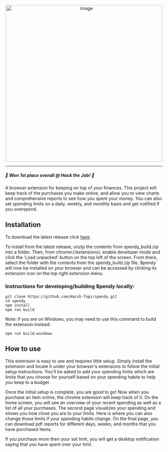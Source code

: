 <p align="center">
  <img width="500" alt="image" src="https://user-images.githubusercontent.com/44622454/148669616-b4bbfb64-ebea-4271-9c00-e16d40f1f394.png">
</p>

---
##### 💸 Won 1st place overall @ Hack the Job! 💸
A browser extension for keeping on top of your finances. This project will keep track of the purchases you make online, and allow you to view charts and comprehensive reports to see how you spent your money. You can also set spending limits on a daily, weekly, and monthly basis and get notified if you overspend.

## Installation

To download the latest release click [here](https://github.com/Harsh-Topi/spendy/releases/latest).

To install from the latest release, unzip the contents from spendy_build.zip into a folder. Then, from chrome://extensions/, enable developer mode and click the 'Load unpacked' button on the top left of the screen. From there, select the folder with the contents from the spendy_build.zip file. $pendy will now be installed on your browser and can be accessed by clicking its extension icon on the top right extension menu.

### Instructions for developing/building $pendy locally:

```
git clone https://github.com/Harsh-Topi/spendy.git
cd spendy
npm install
npm run build
```

Note: if you are on Windows, you may need to use this command to build the extension instead:
```
npm run build-windows
```

## How to use

This extension is easy to use and requires little setup. Simply install the extension and locate it under your browser's extensions to follow the initial setup instructions. You'll be asked to add your spending limits which are limits that you choose for yourself based on your spending habits to help you keep to a budget.

Once the initial setup is complete, you are good to go! Now when you purchase an item online, the chrome extension will keep track of it. On the home screen, you will see an overview of your recent spending as well as a list of all your purchases. The second page visualizes your spending and shows you how close you are to your limits. Here is where you can also change those limits if your spending habits change. On the final page, you can download pdf reports for different days, weeks, and months that you have purchased items.

If you purchase more then your set limit, you will get a desktop notification saying that you have spent over your limit.
